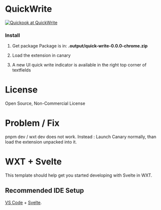 # QuickWrite

[![Quickook at QuickWrite](https://i.vimeocdn.com/video/1957490725-41db7f53e7e4dc5eabce65ea78a3876dfec813b64835bc0180c19a8a8351b100-d_2400)](https://vimeo.com/1035881817)

### Install
1. Get package
Package is in:
__.output/quick-write-0.0.0-chrome.zip__

2. Load the extension in canary

3. A new UI quick write indicator is available in the right top corner of textfields

# License
Open Source, Non-Commercial License

# Problem / Fix
pnpm dev / wxt dev does not work.
Instead :
Launch Canary normally, than load the extension unpacked into it.

# WXT + Svelte

This template should help get you started developing with Svelte in WXT.

## Recommended IDE Setup

[VS Code](https://code.visualstudio.com/) + [Svelte](https://marketplace.visualstudio.com/items?itemName=svelte.svelte-vscode).
